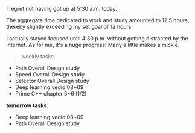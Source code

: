 I regret not having got up at 5:30 a.m. today.

The aggregate time dedicated to work and study amounted to 12.5 hours, thereby slightly exceeding my set goal of 12 hours.

I actually stayed focused until 4:30 p.m. without getting distracted by the internet. As for me, it's a huge progress! Many a little makes a mickle.

> weekly tasks:
+ Path Overall Design study
+ Speed Overall Design study
+ Selector Overall Design study
+ Deep learning vedio 08~09
+ Prime C++ chapter 5~6 (1/2)

**tomorrow tasks:**
- Deep learning vedio 08~09
- Path Overall Design study
